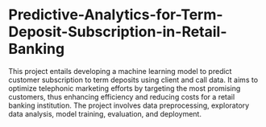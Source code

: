 # Predictive-Analytics-for-Term-Deposit-Subscription-in-Retail-Banking
This project entails developing a machine learning model to predict customer subscription to term deposits using client and call data. It aims to optimize telephonic marketing efforts by targeting the most promising customers, thus enhancing efficiency and reducing costs for a retail banking institution. The project involves data preprocessing, exploratory data analysis, model training, evaluation, and deployment.
